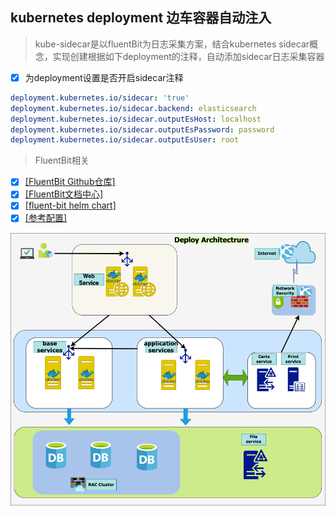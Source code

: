 ## kubernetes deployment 边车容器自动注入
> kube-sidecar是以fluentBit为日志采集方案，结合kubernetes sidecar概念，实现创建根据如下deployment的注释，自动添加sidecar日志采集容器
- [x] 为deployment设置是否开启sidecar注释
```yaml
deployment.kubernetes.io/sidecar: 'true'
deployment.kubernetes.io/sidecar.backend: elasticsearch
deployment.kubernetes.io/sidecar.outputEsHost: localhost
deployment.kubernetes.io/sidecar.outputEsPassword: password
deployment.kubernetes.io/sidecar.outputEsUser: root
```
> FluentBit相关
- [x] [[FluentBit Github仓库]](https://github.com/fluent/fluent-bit)
- [x] [[FluentBit文档中心]](https://fluentbit.io/)
- [x] [[fluent-bit helm chart]](https://github.com/fluent/helm-charts/tree/main/charts/fluent-bit)
- [x] [[参考配置]](https://clickvisual.gocn.vip/clickvisual/07collect/fluent-bit-configuration-reference.html#_2-3-input-kubernetes-conf-%E9%85%8D%E7%BD%AE)

![deploy](./docs/images/deploy-architecture.png)